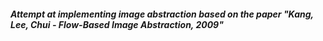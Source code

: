 ##### Attempt at implementing image abstraction based on the paper "Kang, Lee, Chui - Flow-Based Image Abstraction, 2009"